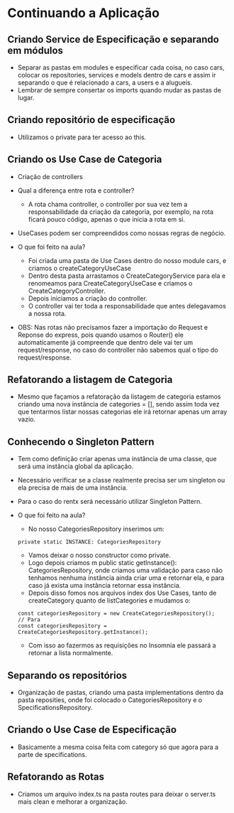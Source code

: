 # Continuando a Aplicação

## Criando Service de Especificação e separando em módulos

- Separar as pastas em modules e especificar cada coisa, no caso cars, colocar os repositories, services e models dentro de cars e assim ir separando o que é relacionado a cars, a users e a alugueis.
- Lembrar de sempre consertar os imports quando mudar as pastas de lugar.

## Criando repositório de especificação

- Utilizamos o private para ter acesso ao this.

## Criando os Use Case de Categoria

- Criação de controllers
- Qual a diferença entre rota e controller?
    - A rota chama controller, o controller por sua vez tem a responsabilidade da criação da categoria, por exemplo, na rota ficará pouco código, apenas o que inicia a rota em si.
- UseCases podem ser compreendidos como nossas regras de negócio.

- O que foi feito na aula?
    - Foi criada uma pasta de Use Cases dentro do nosso module cars, e criamos o createCategoryUseCase
    - Dentro desta pasta arrastamos o CreateCategoryService para ela e renomeamos para CreateCategoryUseCase e criamos o CreateCategoryController.
    - Depois iniciamos a criação do controller.
    - O controller vai ter toda a responsabilidade que antes delegavamos a nossa rota.

- OBS: Nas rotas não precisamos fazer a importação do Request e Reponse do express, pois quando usamos o Router() ele automaticamente já compreende que dentro dele vai ter um request/response, no caso do controller não sabemos qual o tipo do request/response.

## Refatorando a listagem de Categoria

- Mesmo que façamos a refatoração da listagem de categoria estamos criando uma nova instância de categories = [], sendo assim toda vez que tentarmos listar nossas categorias ele irá retornar apenas um array vazio.

## Conhecendo o Singleton Pattern

- Tem como definição criar apenas uma instância de uma classe, que será uma instância global da aplicação.
- Necessário verificar se a classe realmente precisa ser um singleton ou ela precisa de mais de uma instância.
- Para o caso do rentx será necessário utilizar Singleton Pattern.

- O que foi feito na aula?
    - No nosso CategoriesRepository inserimos um:
    ```
    private static INSTANCE: CategoriesRepository
    ```
    - Vamos deixar o nosso constructor como private.
    - Logo depois criamos m public static getInstance(): CategoriesRepository, onde criamos uma validação para caso não tenhamos nenhuma instância ainda criar uma e retornar ela, e para caso já exista uma instância retornar essa instância.
    - Depois disso fomos nos arquivos index dos Use Cases, tanto de createCategory quanto de listCategories e mudamos o:
    ```
    const categoriesRepository = new CreateCategoriesRepository();
    // Para
    const categoriesRepository = CreateCategoriesRepository.getInstance();
    ```
    - Com isso ao fazermos as requisições no Insomnia ele passará a retornar a lista normalmente.

## Separando os repositórios

- Organização de pastas, criando uma pasta implementations dentro da pasta reposities, onde foi colocado o CategoriesRepository e o SpecificationsRepository.

## Criando o Use Case de Especificação

- Basicamente a mesma coisa feita com category só que agora para a parte de specifications.

## Refatorando as Rotas

- Criamos um arquivo index.ts na pasta routes para deixar o server.ts mais clean e melhorar a organização.